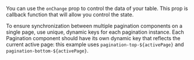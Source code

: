 You can use the `onChange` prop to control the data of your table. This prop is callback function that will allow you control the state.

To ensure synchronization between multiple pagination components on a single page, use unique, dynamic keys for each pagination instance. Each Pagination component should have its own dynamic key that reflects the current active page: this example uses `pagination-top-${activePage}` and `pagination-bottom-${activePage}`.
